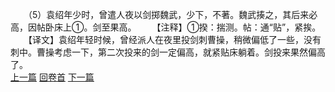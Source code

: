 　　（5）袁绍年少时，曾遣人夜以剑掷魏武，少下，不著。魏武揍之，其后来必高，因帖卧床上①。剑至果高。
　　【注释】①揆：揣测。帖：通“贴”，紧挨。
　　【译文】袁绍年轻时候，曾经派人在夜里投剑刺曹操，稍微偏低了一些，没有刺中。曹操考虑一下，第二次投来的剑一定偏高，就紧贴床躺着。剑投来果然偏高了。
<br>[上一篇](27_04) [回卷首](27_00) [下一篇](27_06)
